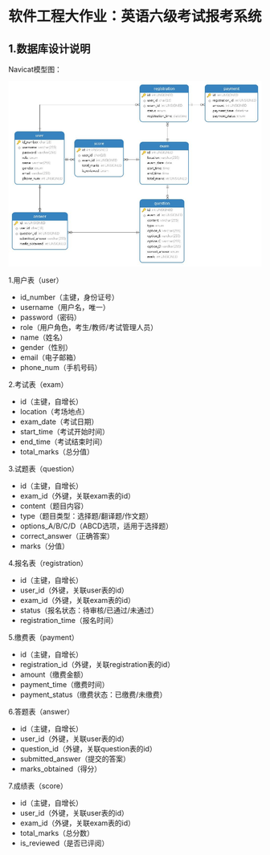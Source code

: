 # 软件工程大作业：英语六级考试报考系统

## 1.数据库设计说明

Navicat模型图：

<img src="./Database_model.jpg" style="zoom:67%;" />

1.用户表（user）

- id_number（主键，身份证号）
- username（用户名，唯一）
- password（密码）
- role（用户角色，考生/教师/考试管理人员）
- name（姓名）
- gender（性别）
- email（电子邮箱）
- phone_num（手机号码）

2.考试表（exam）

- id（主键，自增长）
- location（考场地点）
- exam_date（考试日期）
- start_time（考试开始时间）
- end_time（考试结束时间）
- total_marks（总分值）

3.试题表（question）

- id（主键，自增长）
- exam_id（外键，关联exam表的id）
- content（题目内容）
- type（题目类型：选择题/翻译题/作文题）
- options_A/B/C/D（ABCD选项，适用于选择题）
- correct_answer（正确答案）
- marks（分值）

4.报名表（registration）

- id（主键，自增长）
- user_id（外键，关联user表的id）
- exam_id（外键，关联exam表的id）
- status（报名状态：待审核/已通过/未通过）
- registration_time（报名时间）

5.缴费表（payment）

- id（主键，自增长）
- registration_id（外键，关联registration表的id）
- amount（缴费金额）
- payment_time（缴费时间）
- payment_status（缴费状态：已缴费/未缴费）

6.答题表（answer）

- id（主键，自增长）
- user_id（外键，关联user表的id）
- question_id（外键，关联question表的id）
- submitted_answer（提交的答案）
- marks_obtained（得分）

7.成绩表（score）

- id（主键，自增长）
- user_id（外键，关联user表的id）
- exam_id（外键，关联exam表的id）
- total_marks（总分数）
- is_reviewed（是否已评阅）